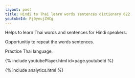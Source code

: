 ```yaml
---
layout: post
title: Hindi to Thai learn words sentences dictionary 622 
youtubeId: Pj0yeujZHCg
---
```

 
 
Helps to learn Thai words and sentences for Hindi speakers.

Opportunitiy to repeat the words sentences. 

Practice Thai language. 
 
{% include youtubePlayer.html id=page.youtubeId %}
 
 
{% include analytics.html %}